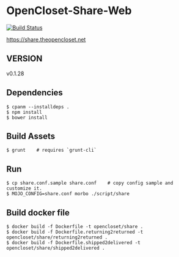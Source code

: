 # OpenCloset-Share-Web #

[![Build Status](https://travis-ci.org/opencloset/monitor.svg?branch=v0.1.28)](https://travis-ci.org/opencloset/OpenCloset-Share-Web)

https://share.theopencloset.net

## VERSION ##

v0.1.28

## Dependencies ##

    $ cpanm --installdeps .
    $ npm install
    $ bower install

## Build Assets ##

    $ grunt    # requires `grunt-cli`

## Run ##

    $ cp share.conf.sample share.conf    # copy config sample and customize it.
    $ MOJO_CONFIG=share.conf morbo ./script/share

## Build docker file ##

    $ docker build -f Dockerfile -t opencloset/share .
    $ docker build -f Dockerfile.returning2returned -t opencloset/share/returning2returned .
    $ docker build -f Dockerfile.shipped2delivered -t opencloset/share/shipped2delivered .
